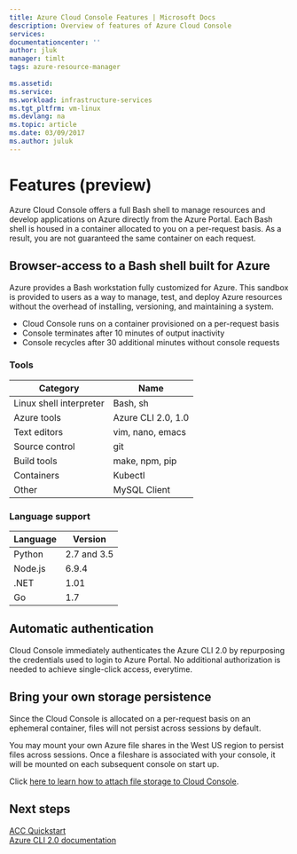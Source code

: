 ```yaml
---
title: Azure Cloud Console Features | Microsoft Docs
description: Overview of features of Azure Cloud Console
services: 
documentationcenter: ''
author: jluk
manager: timlt
tags: azure-resource-manager
 
ms.assetid: 
ms.service: 
ms.workload: infrastructure-services
ms.tgt_pltfrm: vm-linux
ms.devlang: na
ms.topic: article
ms.date: 03/09/2017
ms.author: juluk
---
```


# Features (preview)
Azure Cloud Console offers a full Bash shell to manage resources and develop applications on Azure directly from the Azure Portal.
Each Bash shell is housed in a container allocated to you on a per-request basis. As a result, you are not guaranteed the same container 
on each request.

## Browser-access to a Bash shell built for Azure
Azure provides a Bash workstation fully customized for Azure. This sandbox is provided to users as a way to manage, test, and deploy 
Azure resources without the overhead of installing, versioning, and maintaining a system.
* Cloud Console runs on a container provisioned on a per-request basis
* Console terminates after 10 minutes of output inactivity
* Console recycles after 30 additional minutes without console requests

### Tools
|Category   |Name   |
|---|---|
|Linux shell interpreter|Bash, sh               |
|Azure tools            |Azure CLI 2.0, 1.0     |
|Text editors           |vim, nano, emacs       |
|Source control         |git                    |
|Build tools            |make, npm, pip         |
|Containers             |Kubectl                |
|Other                  |MySQL Client           |

### Language support
|Language   |Version   |
|---|---|
|Python     |2.7 and 3.5|
|Node.js    |6.9.4      |
|.NET       |1.01       |
|Go         |1.7        |

## Automatic authentication
Cloud Console immediately authenticates the Azure CLI 2.0 by repurposing the credentials used to login to Azure Portal.
No additional authorization is needed to achieve single-click access, everytime.

## Bring your own storage persistence
Since the Cloud Console is allocated on a per-request basis on an ephemeral container, files will not persist across sessions by default.

You may mount your own Azure file shares in the West US region to persist files across sessions.
Once a fileshare is associated with your console, it will be mounted on each subsequent console on start up.

Click [here to learn how to attach file storage to Cloud Console](../How-to/acc-persisting-storage.md).

## Next steps
[ACC Quickstart](../Get-started/acc-quickstart.md) <br>
[Azure CLI 2.0 documentation](https://docs.microsoft.com/en-us/cli/azure/) <br>
